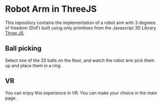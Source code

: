 # **Robot Arm in ThreeJS** 

This repository contains the implementation of a robot arm with 3 degrees of freedom (DoF) built using only primitives from the Javascript 3D Library [Three JS](https://threejs.org/).

Ball picking
---
Select one of the 20 balls on the floor, and watch the robot arm pick them up and place them in a ring.

VR
--- 
You can enjoy this experience in VR. You can make your choice in the main page.
